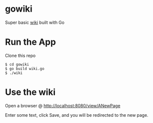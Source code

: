 # gowiki

Super basic [wiki](https://golang.org/doc/articles/wiki/) built with Go

# Run the App
Clone this repo

```
$ cd gowiki
$ go build wiki.go
$ ./wiki
```

# Use the wiki
Open a browser @ [http://localhost:8080/view/ANewPage](http://localhost:8080/view/ANewPage)

Enter some text, click Save, and you will be redirected to the new page.
